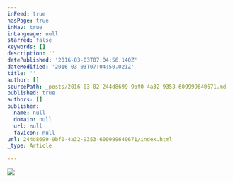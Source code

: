 ```yaml
---
inFeed: true
hasPage: true
inNav: true
inLanguage: null
starred: false
keywords: []
description: ''
datePublished: '2016-03-03T07:04:56.140Z'
dateModified: '2016-03-03T07:04:50.021Z'
title: ''
author: []
sourcePath: _posts/2016-03-02-244d8699-9bf0-4a32-9353-609999640671.md
published: true
authors: []
publisher:
  name: null
  domain: null
  url: null
  favicon: null
url: 244d8699-9bf0-4a32-9353-609999640671/index.html
_type: Article

---
```

![](https://the-grid-user-content.s3-us-west-2.amazonaws.com/e26820df-f913-4bcd-b7be-a32bb11e8272.jpg)